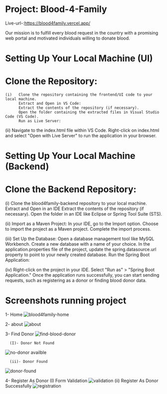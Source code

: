 # Project: Blood-4-Family 
 Live-url-:https://blood4family.vercel.app/
 
   Our mission is to fulfill every blood request in the country with a promising web portal and motivated individuals willing to donate blood.
# Setting Up Your Local Machine (UI)
   # Clone the Repository:
    (i)   Clone the repository containing the frontend/UI code to your local machine.
          Extract and Open in VS Code:
          Extract the contents of the repository (if necessary).
          Open the folder containing the extracted files in Visual Studio Code (VS Code).
          Run as Live Server:

  (ii)    Navigate to the index.html file within VS Code.
          Right-click on index.html and select "Open with 
          Live Server" to run the application in your browser.

# Setting Up Your Local Machine (Backend)
  # Clone the Backend Repository:

(i) Clone the blood4family-backend repository to your local machine.
     Extract and Open in an IDE
     Extract the contents of the repository (if necessary).
     Open the folder in an IDE like Eclipse or Spring Tool Suite (STS).
     
(ii)    Import as a Maven Project:
        In your IDE, go to the Import option.
        Choose to import the project as a Maven project.
        Complete the import process.
        
(iii)   Set Up the Database:
        Open a database management tool like MySQL Workbench.
        Create a new database with a name of your choice.
        In the application.properties file of the project, update the spring.datasource.url property to point to your newly created database.
        Run the Spring Boot Application:

(iv)    Right-click on the project in your IDE.
        Select "Run as" > "Spring Boot Application."
        Once the application runs successfully, you can start sending requests, such as registering as a donor or finding blood donor data.
   # Screenshots running project 
   1- Home
   ![blood4family-home](https://github.com/user-attachments/assets/f5655147-8006-480a-b57a-20ec7a227f5b)

   2- about
![about](https://github.com/user-attachments/assets/9861fa03-ccfb-4441-8209-594f69d4e7e7)

  3- Find Donor 
![find-blood-donor](https://github.com/user-attachments/assets/84d7f00b-b06a-4324-babf-48547d0a3bcc)

      (I)- Donor Not Found
![no-donor availble](https://github.com/user-attachments/assets/9ac0efd0-3496-4c7c-94b3-2487b013a1b1)

      (ii)- Donor Found 
![donor-found](https://github.com/user-attachments/assets/4f6262fa-b0b8-447b-b75b-8dd145b80ff4)

4- Register As Donor
(I) Form Validation
![validation ](https://github.com/user-attachments/assets/25ce61ec-9306-4dfb-91dd-7dcb8792d399)
(ii) Register As Donor Successfully
![registration ](https://github.com/user-attachments/assets/872cbfc0-36fd-430d-a12a-b8125dd739ae)
